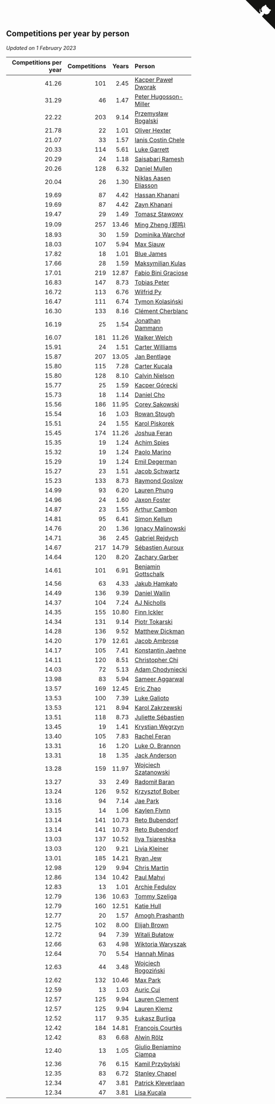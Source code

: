 ## Competitions per year by person

*Updated on  1 February 2023*

| Competitions per year | Competitions | Years | Person |
| ---: | ---: | ---: | :--- |
| 41.26 | 101 | 2.45 | [Kacper Paweł Dworak](https://www.worldcubeassociation.org/persons/2020DWOR01) |
| 31.29 | 46 | 1.47 | [Peter Hugosson-Miller](https://www.worldcubeassociation.org/persons/2021HUGO01) |
| 22.22 | 203 | 9.14 | [Przemysław Rogalski](https://www.worldcubeassociation.org/persons/2013ROGA02) |
| 21.78 | 22 | 1.01 | [Oliver Hexter](https://www.worldcubeassociation.org/persons/2022HEXT01) |
| 21.07 | 33 | 1.57 | [Ianis Costin Chele](https://www.worldcubeassociation.org/persons/2021CHEL01) |
| 20.33 | 114 | 5.61 | [Luke Garrett](https://www.worldcubeassociation.org/persons/2017GARR05) |
| 20.29 | 24 | 1.18 | [Saisabari Ramesh](https://www.worldcubeassociation.org/persons/2021RAME01) |
| 20.26 | 128 | 6.32 | [Daniel Mullen](https://www.worldcubeassociation.org/persons/2016MULL04) |
| 20.04 | 26 | 1.30 | [Niklas Aasen Eliasson](https://www.worldcubeassociation.org/persons/2021ELIA01) |
| 19.69 | 87 | 4.42 | [Hassan Khanani](https://www.worldcubeassociation.org/persons/2018KHAN26) |
| 19.69 | 87 | 4.42 | [Zayn Khanani](https://www.worldcubeassociation.org/persons/2018KHAN28) |
| 19.47 | 29 | 1.49 | [Tomasz Stawowy](https://www.worldcubeassociation.org/persons/2021STAW01) |
| 19.09 | 257 | 13.46 | [Ming Zheng (郑鸣)](https://www.worldcubeassociation.org/persons/2009ZHEN11) |
| 18.93 | 30 | 1.59 | [Dominika Warchoł](https://www.worldcubeassociation.org/persons/2021WARC01) |
| 18.03 | 107 | 5.94 | [Max Siauw](https://www.worldcubeassociation.org/persons/2017SIAU02) |
| 17.82 | 18 | 1.01 | [Blue James](https://www.worldcubeassociation.org/persons/2022JAME01) |
| 17.66 | 28 | 1.59 | [Maksymilian Kulas](https://www.worldcubeassociation.org/persons/2021KULA02) |
| 17.01 | 219 | 12.87 | [Fabio Bini Graciose](https://www.worldcubeassociation.org/persons/2010GRAC02) |
| 16.83 | 147 | 8.73 | [Tobias Peter](https://www.worldcubeassociation.org/persons/2014PETE03) |
| 16.72 | 113 | 6.76 | [Wilfrid Py](https://www.worldcubeassociation.org/persons/2016PYWI01) |
| 16.47 | 111 | 6.74 | [Tymon Kolasiński](https://www.worldcubeassociation.org/persons/2016KOLA02) |
| 16.30 | 133 | 8.16 | [Clément Cherblanc](https://www.worldcubeassociation.org/persons/2014CHER05) |
| 16.19 | 25 | 1.54 | [Jonathan Dammann](https://www.worldcubeassociation.org/persons/2021DAMM01) |
| 16.07 | 181 | 11.26 | [Walker Welch](https://www.worldcubeassociation.org/persons/2011WELC01) |
| 15.91 | 24 | 1.51 | [Carter Williams](https://www.worldcubeassociation.org/persons/2021WILL06) |
| 15.87 | 207 | 13.05 | [Jan Bentlage](https://www.worldcubeassociation.org/persons/2010BENT01) |
| 15.80 | 115 | 7.28 | [Carter Kucala](https://www.worldcubeassociation.org/persons/2015KUCA01) |
| 15.80 | 128 | 8.10 | [Calvin Nielson](https://www.worldcubeassociation.org/persons/2014NIEL03) |
| 15.77 | 25 | 1.59 | [Kacper Górecki](https://www.worldcubeassociation.org/persons/2021GORE01) |
| 15.73 | 18 | 1.14 | [Daniel Cho](https://www.worldcubeassociation.org/persons/2021CHOD01) |
| 15.56 | 186 | 11.95 | [Corey Sakowski](https://www.worldcubeassociation.org/persons/2011SAKO01) |
| 15.54 | 16 | 1.03 | [Rowan Stough](https://www.worldcubeassociation.org/persons/2022STOU01) |
| 15.51 | 24 | 1.55 | [Karol Piskorek](https://www.worldcubeassociation.org/persons/2021PISK01) |
| 15.45 | 174 | 11.26 | [Joshua Feran](https://www.worldcubeassociation.org/persons/2011FERA01) |
| 15.35 | 19 | 1.24 | [Achim Spies](https://www.worldcubeassociation.org/persons/2021SPIE01) |
| 15.32 | 19 | 1.24 | [Paolo Marino](https://www.worldcubeassociation.org/persons/2021MARI04) |
| 15.29 | 19 | 1.24 | [Emil Degerman](https://www.worldcubeassociation.org/persons/2021DEGE01) |
| 15.27 | 23 | 1.51 | [Jacob Schwartz](https://www.worldcubeassociation.org/persons/2021SCHW01) |
| 15.23 | 133 | 8.73 | [Raymond Goslow](https://www.worldcubeassociation.org/persons/2014GOSL01) |
| 14.99 | 93 | 6.20 | [Lauren Phung](https://www.worldcubeassociation.org/persons/2016PHUN02) |
| 14.96 | 24 | 1.60 | [Jaxon Foster](https://www.worldcubeassociation.org/persons/2021FOST01) |
| 14.87 | 23 | 1.55 | [Arthur Cambon](https://www.worldcubeassociation.org/persons/2021CAMB01) |
| 14.81 | 95 | 6.41 | [Simon Kellum](https://www.worldcubeassociation.org/persons/2016KELL12) |
| 14.76 | 20 | 1.36 | [Ignacy Malinowski](https://www.worldcubeassociation.org/persons/2021MALI02) |
| 14.71 | 36 | 2.45 | [Gabriel Rejdych](https://www.worldcubeassociation.org/persons/2020REJD01) |
| 14.67 | 217 | 14.79 | [Sébastien Auroux](https://www.worldcubeassociation.org/persons/2008AURO01) |
| 14.64 | 120 | 8.20 | [Zachary Garber](https://www.worldcubeassociation.org/persons/2014GARB01) |
| 14.61 | 101 | 6.91 | [Benjamin Gottschalk](https://www.worldcubeassociation.org/persons/2016GOTT01) |
| 14.56 | 63 | 4.33 | [Jakub Hamkało](https://www.worldcubeassociation.org/persons/2018HAMK01) |
| 14.49 | 136 | 9.39 | [Daniel Wallin](https://www.worldcubeassociation.org/persons/2013WALL03) |
| 14.37 | 104 | 7.24 | [AJ Nicholls](https://www.worldcubeassociation.org/persons/2015NICH04) |
| 14.35 | 155 | 10.80 | [Finn Ickler](https://www.worldcubeassociation.org/persons/2012ICKL01) |
| 14.34 | 131 | 9.14 | [Piotr Tokarski](https://www.worldcubeassociation.org/persons/2013TOKA01) |
| 14.28 | 136 | 9.52 | [Matthew Dickman](https://www.worldcubeassociation.org/persons/2013DICK01) |
| 14.20 | 179 | 12.61 | [Jacob Ambrose](https://www.worldcubeassociation.org/persons/2010AMBR01) |
| 14.17 | 105 | 7.41 | [Konstantin Jaehne](https://www.worldcubeassociation.org/persons/2015JAEH01) |
| 14.11 | 120 | 8.51 | [Christopher Chi](https://www.worldcubeassociation.org/persons/2014CHIC01) |
| 14.03 | 72 | 5.13 | [Adam Chodyniecki](https://www.worldcubeassociation.org/persons/2017CHOD02) |
| 13.98 | 83 | 5.94 | [Sameer Aggarwal](https://www.worldcubeassociation.org/persons/2017AGGA01) |
| 13.57 | 169 | 12.45 | [Eric Zhao](https://www.worldcubeassociation.org/persons/2010ZHAO19) |
| 13.53 | 100 | 7.39 | [Luke Galioto](https://www.worldcubeassociation.org/persons/2015GALI02) |
| 13.53 | 121 | 8.94 | [Karol Zakrzewski](https://www.worldcubeassociation.org/persons/2014ZAKR01) |
| 13.51 | 118 | 8.73 | [Juliette Sébastien](https://www.worldcubeassociation.org/persons/2014SEBA01) |
| 13.45 | 19 | 1.41 | [Krystian Węgrzyn](https://www.worldcubeassociation.org/persons/2021WEGR01) |
| 13.40 | 105 | 7.83 | [Rachel Feran](https://www.worldcubeassociation.org/persons/2015FERA01) |
| 13.31 | 16 | 1.20 | [Luke O. Brannon](https://www.worldcubeassociation.org/persons/2021BRAN02) |
| 13.31 | 18 | 1.35 | [Jack Anderson](https://www.worldcubeassociation.org/persons/2021ANDE05) |
| 13.28 | 159 | 11.97 | [Wojciech Szatanowski](https://www.worldcubeassociation.org/persons/2011SZAT01) |
| 13.27 | 33 | 2.49 | [Radomił Baran](https://www.worldcubeassociation.org/persons/2020BARA02) |
| 13.24 | 126 | 9.52 | [Krzysztof Bober](https://www.worldcubeassociation.org/persons/2013BOBE01) |
| 13.16 | 94 | 7.14 | [Jae Park](https://www.worldcubeassociation.org/persons/2015PARK24) |
| 13.15 | 14 | 1.06 | [Kaylen Flynn](https://www.worldcubeassociation.org/persons/2022FLYN01) |
| 13.14 | 141 | 10.73 | [Reto Bubendorf](https://www.worldcubeassociation.org/persons/2012BUBE01) |
| 13.14 | 141 | 10.73 | [Reto Bubendorf](https://www.worldcubeassociation.org/persons/2012BUBE01) |
| 13.03 | 137 | 10.52 | [Ilya Tsiareshka](https://www.worldcubeassociation.org/persons/2012TERE01) |
| 13.03 | 120 | 9.21 | [Livia Kleiner](https://www.worldcubeassociation.org/persons/2013KLEI03) |
| 13.01 | 185 | 14.21 | [Ryan Jew](https://www.worldcubeassociation.org/persons/2008JEWR01) |
| 12.98 | 129 | 9.94 | [Chris Martin](https://www.worldcubeassociation.org/persons/2013MART03) |
| 12.86 | 134 | 10.42 | [Paul Mahvi](https://www.worldcubeassociation.org/persons/2012MAHV01) |
| 12.83 | 13 | 1.01 | [Archie Fedulov](https://www.worldcubeassociation.org/persons/2022FEDU01) |
| 12.79 | 136 | 10.63 | [Tommy Szeliga](https://www.worldcubeassociation.org/persons/2012SZEL01) |
| 12.79 | 160 | 12.51 | [Katie Hull](https://www.worldcubeassociation.org/persons/2010HULL01) |
| 12.77 | 20 | 1.57 | [Amogh Prashanth](https://www.worldcubeassociation.org/persons/2021PRAS01) |
| 12.75 | 102 | 8.00 | [Elijah Brown](https://www.worldcubeassociation.org/persons/2015BROW03) |
| 12.72 | 94 | 7.39 | [Witali Bułatow](https://www.worldcubeassociation.org/persons/2015BUAT01) |
| 12.66 | 63 | 4.98 | [Wiktoria Waryszak](https://www.worldcubeassociation.org/persons/2018WARY01) |
| 12.64 | 70 | 5.54 | [Hannah Minas](https://www.worldcubeassociation.org/persons/2017MINA04) |
| 12.63 | 44 | 3.48 | [Wojciech Rogoziński](https://www.worldcubeassociation.org/persons/2019ROGO04) |
| 12.62 | 132 | 10.46 | [Max Park](https://www.worldcubeassociation.org/persons/2012PARK03) |
| 12.59 | 13 | 1.03 | [Auric Cui](https://www.worldcubeassociation.org/persons/2022CUIA01) |
| 12.57 | 125 | 9.94 | [Lauren Clement](https://www.worldcubeassociation.org/persons/2013KLEM01) |
| 12.57 | 125 | 9.94 | [Lauren Klemz](https://www.worldcubeassociation.org/persons/2013KLEM01) |
| 12.52 | 117 | 9.35 | [Łukasz Burliga](https://www.worldcubeassociation.org/persons/2013BURL01) |
| 12.42 | 184 | 14.81 | [François Courtès](https://www.worldcubeassociation.org/persons/2008COUR01) |
| 12.42 | 83 | 6.68 | [Alwin Rölz](https://www.worldcubeassociation.org/persons/2016ROLZ01) |
| 12.40 | 13 | 1.05 | [Giulio Beniamino Ciampa](https://www.worldcubeassociation.org/persons/2022CIAM01) |
| 12.36 | 76 | 6.15 | [Kamil Przybylski](https://www.worldcubeassociation.org/persons/2016PRZY01) |
| 12.35 | 83 | 6.72 | [Stanley Chapel](https://www.worldcubeassociation.org/persons/2016CHAP04) |
| 12.34 | 47 | 3.81 | [Patrick Kleverlaan](https://www.worldcubeassociation.org/persons/2019KLEV01) |
| 12.34 | 47 | 3.81 | [Lisa Kucala](https://www.worldcubeassociation.org/persons/2019KUCA01) |


<a href="https://github.com/JustinTimeCuber/wca_statistics" class="github-corner" aria-label="View source on Github"><svg width="80" height="80" viewBox="0 0 250 250" style="fill:#151513; color:#fff; position: absolute; top: 0; border: 0; right: 0;" aria-hidden="true"><path d="M0,0 L115,115 L130,115 L142,142 L250,250 L250,0 Z"></path><path d="M128.3,109.0 C113.8,99.7 119.0,89.6 119.0,89.6 C122.0,82.7 120.5,78.6 120.5,78.6 C119.2,72.0 123.4,76.3 123.4,76.3 C127.3,80.9 125.5,87.3 125.5,87.3 C122.9,97.6 130.6,101.9 134.4,103.2" fill="currentColor" style="transform-origin: 130px 106px;" class="octo-arm"></path><path d="M115.0,115.0 C114.9,115.1 118.7,116.5 119.8,115.4 L133.7,101.6 C136.9,99.2 139.9,98.4 142.2,98.6 C133.8,88.0 127.5,74.4 143.8,58.0 C148.5,53.4 154.0,51.2 159.7,51.0 C160.3,49.4 163.2,43.6 171.4,40.1 C171.4,40.1 176.1,42.5 178.8,56.2 C183.1,58.6 187.2,61.8 190.9,65.4 C194.5,69.0 197.7,73.2 200.1,77.6 C213.8,80.2 216.3,84.9 216.3,84.9 C212.7,93.1 206.9,96.0 205.4,96.6 C205.1,102.4 203.0,107.8 198.3,112.5 C181.9,128.9 168.3,122.5 157.7,114.1 C157.9,116.9 156.7,120.9 152.7,124.9 L141.0,136.5 C139.8,137.7 141.6,141.9 141.8,141.8 Z" fill="currentColor" class="octo-body"></path></svg></a><style>.github-corner:hover .octo-arm{animation:octocat-wave 560ms ease-in-out}@keyframes octocat-wave{0%,100%{transform:rotate(0)}20%,60%{transform:rotate(-25deg)}40%,80%{transform:rotate(10deg)}}@media (max-width:500px){.github-corner:hover .octo-arm{animation:none}.github-corner .octo-arm{animation:octocat-wave 560ms ease-in-out}}</style>
